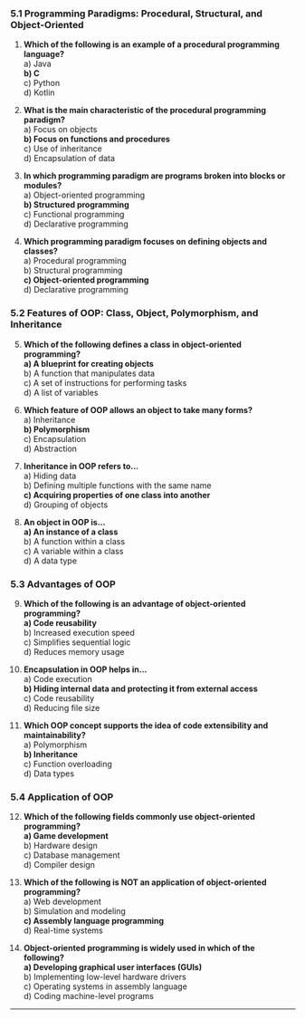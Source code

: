 
### 5.1 Programming Paradigms: Procedural, Structural, and Object-Oriented

1. **Which of the following is an example of a procedural programming language?**  
   a) Java  
   **b) C**  
   c) Python  
   d) Kotlin  

2. **What is the main characteristic of the procedural programming paradigm?**  
   a) Focus on objects  
   **b) Focus on functions and procedures**  
   c) Use of inheritance  
   d) Encapsulation of data  

3. **In which programming paradigm are programs broken into blocks or modules?**  
   a) Object-oriented programming  
   **b) Structured programming**  
   c) Functional programming  
   d) Declarative programming  

4. **Which programming paradigm focuses on defining objects and classes?**  
   a) Procedural programming  
   b) Structural programming  
   **c) Object-oriented programming**  
   d) Declarative programming  

### 5.2 Features of OOP: Class, Object, Polymorphism, and Inheritance

5. **Which of the following defines a class in object-oriented programming?**  
   **a) A blueprint for creating objects**  
   b) A function that manipulates data  
   c) A set of instructions for performing tasks  
   d) A list of variables  

6. **Which feature of OOP allows an object to take many forms?**  
   a) Inheritance  
   **b) Polymorphism**  
   c) Encapsulation  
   d) Abstraction  

7. **Inheritance in OOP refers to...**  
   a) Hiding data  
   b) Defining multiple functions with the same name  
   **c) Acquiring properties of one class into another**  
   d) Grouping of objects  

8. **An object in OOP is...**  
   **a) An instance of a class**  
   b) A function within a class  
   c) A variable within a class  
   d) A data type  

### 5.3 Advantages of OOP

9. **Which of the following is an advantage of object-oriented programming?**  
   **a) Code reusability**  
   b) Increased execution speed  
   c) Simplifies sequential logic  
   d) Reduces memory usage  

10. **Encapsulation in OOP helps in...**  
    a) Code execution  
    **b) Hiding internal data and protecting it from external access**  
    c) Code reusability  
    d) Reducing file size  

11. **Which OOP concept supports the idea of code extensibility and maintainability?**  
    a) Polymorphism  
    **b) Inheritance**  
    c) Function overloading  
    d) Data types  

### 5.4 Application of OOP

12. **Which of the following fields commonly use object-oriented programming?**  
    **a) Game development**  
    b) Hardware design  
    c) Database management  
    d) Compiler design  

13. **Which of the following is NOT an application of object-oriented programming?**  
    a) Web development  
    b) Simulation and modeling  
    **c) Assembly language programming**  
    d) Real-time systems  

14. **Object-oriented programming is widely used in which of the following?**  
    **a) Developing graphical user interfaces (GUIs)**  
    b) Implementing low-level hardware drivers  
    c) Operating systems in assembly language  
    d) Coding machine-level programs  

---
